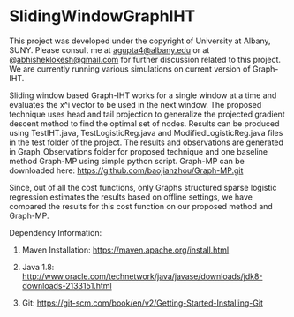 # SlidingWindowGraphIHT

This project was developed under the copyright of University at Albany, SUNY. Please consult me at agupta4@albany.edu or at @abhisheklokesh@gmail.com for further discussion related to this project. We are currently running various simulations on current version of Graph-IHT.

Sliding window based Graph-IHT works for a single window at a time and evaluates the x^i vector to be used in the next window. The proposed technique uses head and tail projection to generalize the projected gradient descent method to find the optimal set of nodes.
Results can be produced using TestIHT.java, TestLogisticReg.java and ModifiedLogisticReg.java files in the test folder of the project. The results and observations are generated in Graph_Observations folder for proposed technique and one baseline method Graph-MP using simple python script. Graph-MP can be downloaded here: https://github.com/baojianzhou/Graph-MP.git

Since, out of all the cost functions, only Graphs structured sparse logistic regression estimates the results based on offline settings, we have compared the results for this cost function on our proposed method and Graph-MP.

Dependency Information:

1. Maven Installation: https://maven.apache.org/install.html

2. Java 1.8: http://www.oracle.com/technetwork/java/javase/downloads/jdk8-downloads-2133151.html

3. Git: https://git-scm.com/book/en/v2/Getting-Started-Installing-Git

